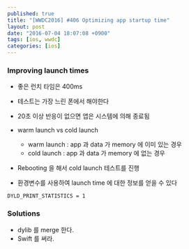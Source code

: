 ```yaml
---
published: true
title: "[WWDC2016] #406 Optimizing app startup time"
layout: post
date: "2016-07-04 18:07:08 +0900"
tags: [ios, wwdc]
categories: [ios]
---
```

### Improving launch times
* 좋은 런치 타임은 400ms
* 테스트는 가장 느린 폰에서 해야한다
* 20초 이상 반응이 없으면 앱은 시스템에 의해 종료됨

* warm launch vs cold launch
  * warm launch : app 과 data 가 memory 에 이미 있는 경우
  * cold launch : app 과 data 가 memory 에 없는 경우

* Rebooting 을 해서 cold launch 테스트를 진행

* 환경변수를 사용하여 launch time 에 대한 정보를 얻을 수 있다

```
DYLD_PRINT_STATISTICS = 1
```

### Solutions
* dylib 를 merge 한다.
* Swift 를 써라.
